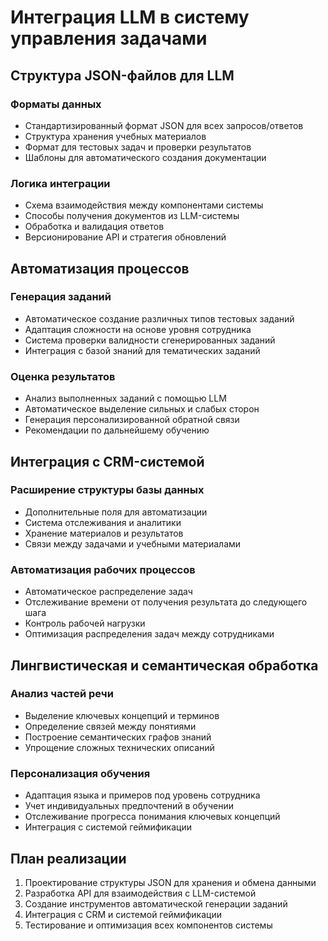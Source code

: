 # Интеграция LLM в систему управления задачами

## Структура JSON-файлов для LLM

### Форматы данных
- Стандартизированный формат JSON для всех запросов/ответов
- Структура хранения учебных материалов
- Формат для тестовых задач и проверки результатов
- Шаблоны для автоматического создания документации

### Логика интеграции
- Схема взаимодействия между компонентами системы
- Способы получения документов из LLM-системы
- Обработка и валидация ответов
- Версионирование API и стратегия обновлений

## Автоматизация процессов

### Генерация заданий
- Автоматическое создание различных типов тестовых заданий
- Адаптация сложности на основе уровня сотрудника
- Система проверки валидности сгенерированных заданий
- Интеграция с базой знаний для тематических заданий

### Оценка результатов
- Анализ выполненных заданий с помощью LLM
- Автоматическое выделение сильных и слабых сторон
- Генерация персонализированной обратной связи
- Рекомендации по дальнейшему обучению

## Интеграция с CRM-системой

### Расширение структуры базы данных
- Дополнительные поля для автоматизации
- Система отслеживания и аналитики
- Хранение материалов и результатов
- Связи между задачами и учебными материалами

### Автоматизация рабочих процессов
- Автоматическое распределение задач
- Отслеживание времени от получения результата до следующего шага
- Контроль рабочей нагрузки
- Оптимизация распределения задач между сотрудниками

## Лингвистическая и семантическая обработка

### Анализ частей речи
- Выделение ключевых концепций и терминов
- Определение связей между понятиями
- Построение семантических графов знаний
- Упрощение сложных технических описаний

### Персонализация обучения
- Адаптация языка и примеров под уровень сотрудника
- Учет индивидуальных предпочтений в обучении
- Отслеживание прогресса понимания ключевых концепций
- Интеграция с системой геймификации

## План реализации

1. Проектирование структуры JSON для хранения и обмена данными
2. Разработка API для взаимодействия с LLM-системой
3. Создание инструментов автоматической генерации заданий
4. Интеграция с CRM и системой геймификации
5. Тестирование и оптимизация всех компонентов системы 